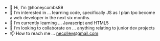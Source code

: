 - 👋 Hi, I’m @honeycombs89
- 👀 I’m interested in ... learning code, specifically JS as I plan tpo become a web developer in the next six months.
- 🌱 I’m currently learning ... Javascript and HTML5
- 💞️ I’m looking to collaborate on ... anything relating to junior dev projects 
- 📫 How to reach me ... necolley@gmail.com

<!---
honeycombs89/honeycombs89 is a ✨ special ✨ repository because its `README.md` (this file) appears on your GitHub profile.
You can click the Preview link to take a look at your changes.
--->
